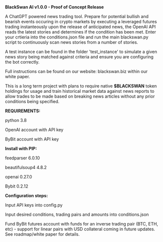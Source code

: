 **BlackSwan AI v1.0.0 - Proof of Concept Release**

A ChatGPT powered news trading tool. Prepare for potential bullish and bearish events occuring in  crypto markets by executing a leveraged futures trading instanteously upon the release of anticipated news, the OpenAI API reads the latest stories and determines if the condition has been met. Enter your crtieria into the conditions.json file and run the main blackswan.py script to continuously scan news stories from a number of stories.

A test instance can be found in the folder 'test_instance' to simulate a given news story being matched against criteria and ensure you are configuring the bot correctly.

Full instructions can be found on our website: blackswan.biz within our white paper.

This is a long term project with plans to require native **$BLACKSWAN** token holdings for usage and train historical market data against news reports to allow trades to be made based on breaking news articles without any prior conditions being specified.


**REQUIREMENTS:**

python 3.8

OpenAI account with API key

ByBit account with API key 


**Install with PIP:**

feedparser 6.0.10

beautifulsoup4 4.8.2 

openai 0.27.0

Bybit 0.2.12

**Configuration steps:**

Input API keys into config.py

Input desired conditions, trading pairs and amounts into conditions.json

Fund ByBit futures account with funds for an inverse trading pair (BTC, ETH, etc) - support for linear pairs with USD collateral coming in future updates. See roadmap/white paper for details.

